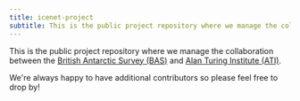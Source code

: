 ```yaml
---
title: icenet-project
subtitle: This is the public project repository where we manage the collaboration.
---
```

This is the public project repository where we manage the collaboration between the [British Antarctic Survey (BAS)](https://www.bas.ac.uk) and [Alan Turing Institute (ATI)](https://turing.ac.uk).

We're always happy to have additional contributors so please feel free to drop by!
